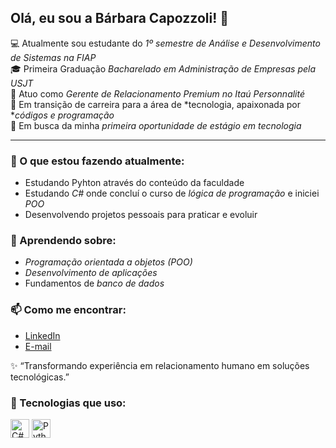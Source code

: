 ## Olá, eu sou a Bárbara Capozzoli! 👋  

💻 Atualmente sou estudante do *1º semestre de Análise e Desenvolvimento de Sistemas na FIAP*  
🎓 Primeira Graduação *Bacharelado em Administração de Empresas pela USJT*  
🏦 Atuo como *Gerente de Relacionamento Premium no Itaú Personnalité*  
🚀 Em transição de carreira para a área de *tecnologia, apaixonada por **códigos e programação*  
🌱 Em busca da minha *primeira oportunidade de estágio em tecnologia*  

---

### 🔭 O que estou fazendo atualmente:
- Estudando Pyhton através do conteúdo da faculdade
- Estudando *C#* onde concluí o curso de *lógica de programação* e iniciei *POO*
- Desenvolvendo projetos pessoais para praticar e evoluir  

### 🌱 Aprendendo sobre:
- *Programação orientada a objetos (POO)*  
- *Desenvolvimento de aplicações*  
- Fundamentos de *banco de dados*  

### 📫 Como me encontrar:
- [LinkedIn](www.linkedin.com/in/barbara-capozzoli)  
- [E-mail](barbaracapozzoli4@gmail.com)  

✨ “Transformando experiência em relacionamento humano em soluções tecnológicas.”

### 🚀 Tecnologias que uso:

<img src="[https://cdn-icons-png.flaticon.com/512/919/919825.png](https://www.flaticon.com/free-icon/c-sharp_6132221)" alt="C#" width="30"/>
<img src="[https://cdn-icons-png.flaticon.com/512/919/919825.png](https://cdn-icons-png.flaticon.com/128/5968/5968350.png)" alt="Python" width="30"/>
